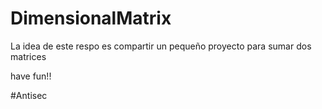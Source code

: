 # DimensionalMatrix

La idea de este respo es compartir un pequeño proyecto para sumar dos matrices

have fun!!

#Antisec
